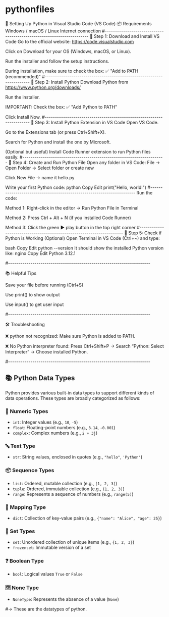 # pythonfiles
🐍 Setting Up Python in Visual Studio Code (VS Code)
📦 Requirements
Windows / macOS / Linux
Internet connection
#----------------------------------------------------------------------
🔽 Step 1: Download and Install VS Code
Go to the official website: https://code.visualstudio.com

Click on Download for your OS (Windows, macOS, or Linux).

Run the installer and follow the setup instructions.

During installation, make sure to check the box:
✅ "Add to PATH (recommended)"
#----------------------------------------------------------------------
🔽 Step 2: Install Python
Download Python from https://www.python.org/downloads/

Run the installer.

IMPORTANT: Check the box:
✅ "Add Python to PATH"

Click Install Now.
#----------------------------------------------------------------------
🔌 Step 3: Install Python Extension in VS Code
Open VS Code.

Go to the Extensions tab (or press Ctrl+Shift+X).

Search for Python and install the one by Microsoft.

(Optional but useful) Install Code Runner extension to run Python files easily.
#----------------------------------------------------------------------
📝 Step 4: Create and Run Python File
Open any folder in VS Code:
File → Open Folder → Select folder or create new

Click New File → name it hello.py

Write your first Python code:
python
Copy
Edit
print("Hello, world!")
#----------------------------------------------------------------------
Run the code:

Method 1: Right-click in the editor → Run Python File in Terminal

Method 2: Press Ctrl + Alt + N (if you installed Code Runner)

Method 3: Click the green ▶️ play button in the top right corner
#----------------------------------------------------------------------
🧪 Step 5: Check if Python is Working (Optional)
Open Terminal in VS Code (Ctrl+~) and type:

bash
Copy
Edit
python --version
It should show the installed Python version like:
nginx
Copy
Edit
Python 3.12.1

#----------------------------------------------------------------------

📚 Helpful Tips

Save your file before running (Ctrl+S)

Use print() to show output

Use input() to get user input

#----------------------------------------------------------------------

🛠️ Troubleshooting

❌ python not recognized: Make sure Python is added to PATH.

❌ No Python interpreter found: Press Ctrl+Shift+P → Search “Python: Select Interpreter” → Choose installed Python.

#----------------------------------------------------------------------

## 📚 Python Data Types

Python provides various built-in data types to support different kinds of data operations. These types are broadly categorized as follows:

### 🔢 Numeric Types
- `int`: Integer values (e.g., `10`, `-5`)
- `float`: Floating-point numbers (e.g., `3.14`, `-0.001`)
- `complex`: Complex numbers (e.g., `2 + 3j`)

### 🔤 Text Type
- `str`: String values, enclosed in quotes (e.g., `"hello"`, `'Python'`)

### 📦 Sequence Types
- `list`: Ordered, mutable collection (e.g., `[1, 2, 3]`)
- `tuple`: Ordered, immutable collection (e.g., `(1, 2, 3)`)
- `range`: Represents a sequence of numbers (e.g., `range(5)`)

### 📘 Mapping Type
- `dict`: Collection of key-value pairs (e.g., `{"name": "Alice", "age": 25}`)

### 🔘 Set Types
- `set`: Unordered collection of unique items (e.g., `{1, 2, 3}`)
- `frozenset`: Immutable version of a set

### ❓ Boolean Type
- `bool`: Logical values `True` or `False`

### 🈳 None Type
- `NoneType`: Represents the absence of a value (`None`)
  
#-> These are the datatypes of python.
